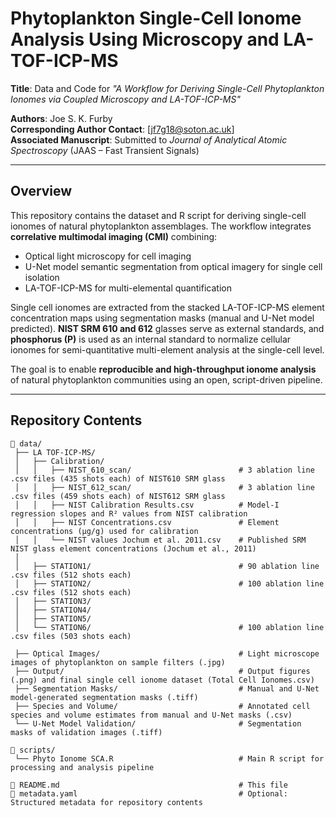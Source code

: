 # Phytoplankton Single-Cell Ionome Analysis Using Microscopy and LA-TOF-ICP-MS

**Title**: Data and Code for *"A Workflow for Deriving Single-Cell Phytoplankton Ionomes via Coupled Microscopy and LA-TOF-ICP-MS"*

**Authors**: Joe S. K. Furby  
**Corresponding Author Contact**: [jf7g18@soton.ac.uk]  
**Associated Manuscript**: Submitted to *Journal of Analytical Atomic Spectroscopy* (JAAS – Fast Transient Signals)

---

## Overview

This repository contains the dataset and R script for deriving single-cell ionomes of natural phytoplankton assemblages. The workflow integrates **correlative multimodal imaging (CMI)** combining:

- Optical light microscopy for cell imaging  
- U-Net model semantic segmentation from optical imagery for single cell isolation 
- LA-TOF-ICP-MS for multi-elemental quantification

Single cell ionomes are extracted from the stacked LA-TOF-ICP-MS element concentration maps using segmentation masks (manual and U-Net model predicted). **NIST SRM 610 and 612** glasses serve as external standards, and **phosphorus (P)** is used as an internal standard to normalize cellular ionomes for semi-quantitative multi-element analysis at the single-cell level.

The goal is to enable **reproducible and high-throughput ionome analysis** of natural phytoplankton communities using an open, script-driven pipeline.

---

## Repository Contents

```plaintext
📁 data/
 ├── LA TOF-ICP-MS/                                
 │   ├── Calibration/
 │   │   ├── NIST_610_scan/                        # 3 ablation line .csv files (435 shots each) of NIST610 SRM glass    
 │   │   ├── NIST_612_scan/                        # 3 ablation line .csv files (459 shots each) of NIST612 SRM glass 
 │   │   ├── NIST Calibration Results.csv          # Model-I regression slopes and R² values from NIST calibration
 │   │   ├── NIST Concentrations.csv               # Element concentrations (µg/g) used for calibration
 │   │   └── NIST values Jochum et al. 2011.csv    # Published SRM NIST glass element concentrations (Jochum et al., 2011)
 │
 │   ├── STATION1/                                 # 90 ablation line .csv files (512 shots each)
 │   ├── STATION2/                                 # 100 ablation line .csv files (512 shots each)
 │   ├── STATION3/
 │   ├── STATION4/
 │   ├── STATION5/
 │   └── STATION6/                                 # 100 ablation line .csv files (503 shots each)

 ├── Optical Images/                               # Light microscope images of phytoplankton on sample filters (.jpg)
 ├── Output/                                       # Output figures (.png) and final single cell ionome dataset (Total Cell Ionomes.csv)
 ├── Segmentation Masks/                           # Manual and U-Net model-generated segmentation masks (.tiff)
 ├── Species and Volume/                           # Annotated cell species and volume estimates from manual and U-Net masks (.csv)
 └── U-Net Model Validation/                       # Segmentation masks of validation images (.tiff)

📁 scripts/
 └── Phyto Ionome SCA.R                            # Main R script for processing and analysis pipeline

📄 README.md                                        # This file
📄 metadata.yaml                                    # Optional: Structured metadata for repository contents
```